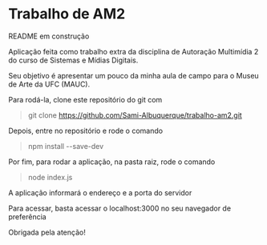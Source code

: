# Trabalho de AM2
README em construção

Aplicação feita como trabalho extra da disciplina de Autoração Multimídia 2 do curso de Sistemas e Mídias Digitais.

Seu objetivo é apresentar um pouco da minha aula de campo para o Museu de Arte da UFC (MAUC).

Para rodá-la, clone este repositório do git com

> git clone https://github.com/Sami-Albuquerque/trabalho-am2.git

Depois, entre no repositório e rode o comando

> npm install --save-dev

Por fim, para rodar a aplicação, na pasta raiz, rode o comando

> node index.js

A aplicação informará o endereço e a porta do servidor

Para acessar, basta acessar o localhost:3000 no seu navegador de preferência

Obrigada pela atenção!